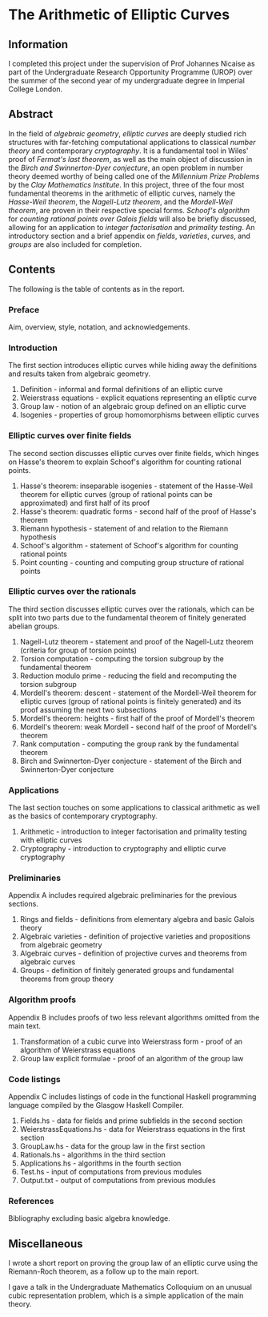 # The Arithmetic of Elliptic Curves

## Information

I completed this project under the supervision of Prof Johannes Nicaise as part of the Undergraduate Research Opportunity Programme (UROP) over the summer of the second year of my undergraduate degree in Imperial College London.

## Abstract

In the field of *algebraic geometry*, *elliptic curves* are deeply studied rich structures with far-fetching computational applications to classical *number theory* and contemporary *cryptography*. It is a fundamental tool in Wiles' proof of *Fermat's last theorem*, as well as the main object of discussion in the *Birch and Swinnerton-Dyer conjecture*, an open problem in number theory deemed worthy of being called one of the *Millennium Prize Problems* by the *Clay Mathematics Institute*. In this project, three of the four most fundamental theorems in the arithmetic of elliptic curves, namely the *Hasse-Weil theorem*, the *Nagell-Lutz theorem*, and the *Mordell-Weil theorem*, are proven in their respective special forms. *Schoof's algorithm* for *counting rational points over Galois fields* will also be briefly discussed, allowing for an application to *integer factorisation* and *primality testing*. An introductory section and a brief appendix on *fields*, *varieties*, *curves*, and *groups* are also included for completion.

## Contents

The following is the table of contents as in the report.

### Preface
Aim, overview, style, notation, and acknowledgements.

### Introduction
The first section introduces elliptic curves while hiding away the definitions and results taken from algebraic geometry.
1. Definition - informal and formal definitions of an elliptic curve
2. Weierstrass equations - explicit equations representing an elliptic curve
3. Group law - notion of an algebraic group defined on an elliptic curve
4. Isogenies - properties of group homomorphisms between elliptic curves

### Elliptic curves over finite fields
The second section discusses elliptic curves over finite fields, which hinges on Hasse's theorem to explain Schoof's algorithm for counting rational points.
1. Hasse's theorem: inseparable isogenies - statement of the Hasse-Weil theorem for elliptic curves (group of rational points can be approximated) and first half of its proof
2. Hasse's theorem: quadratic forms - second half of the proof of Hasse's theorem
3. Riemann hypothesis - statement of and relation to the Riemann hypothesis
4. Schoof's algorithm - statement of Schoof's algorithm for counting rational points
5. Point counting - counting and computing group structure of rational points

### Elliptic curves over the rationals
The third section discusses elliptic curves over the rationals, which can be split into two parts due to the fundamental theorem of finitely generated abelian groups.
1. Nagell-Lutz theorem - statement and proof of the Nagell-Lutz theorem (criteria for group of torsion points)
2. Torsion computation - computing the torsion subgroup by the fundamental theorem
3. Reduction modulo prime - reducing the field and recomputing the torsion subgroup
4. Mordell's theorem: descent - statement of the Mordell-Weil theorem for elliptic curves (group of rational points is finitely generated) and its proof assuming the next two subsections
5. Mordell's theorem: heights - first half of the proof of Mordell's theorem
6. Mordell's theorem: weak Mordell - second half of the proof of Mordell's theorem
7. Rank computation - computing the group rank by the fundamental theorem
8. Birch and Swinnerton-Dyer conjecture - statement of the Birch and Swinnerton-Dyer conjecture

### Applications
The last section touches on some applications to classical arithmetic as well as the basics of contemporary cryptography.
1. Arithmetic - introduction to integer factorisation and primality testing with elliptic curves
2. Cryptography - introduction to cryptography and elliptic curve cryptography

### Preliminaries
Appendix A includes required algebraic preliminaries for the previous sections.
1. Rings and fields - definitions from elementary algebra and basic Galois theory
2. Algebraic varieties - definition of projective varieties and propositions from algebraic geometry
3. Algebraic curves - definition of projective curves and theorems from algebraic curves
4. Groups - definition of finitely generated groups and fundamental theorems from group theory

### Algorithm proofs
Appendix B includes proofs of two less relevant algorithms omitted from the main text.
1. Transformation of a cubic curve into Weierstrass form - proof of an algorithm of Weierstrass equations
2. Group law explicit formulae - proof of an algorithm of the group law

### Code listings
Appendix C includes listings of code in the functional Haskell programming language compiled by the Glasgow Haskell Compiler.
1. Fields.hs - data for fields and prime subfields in the second section
2. WeierstrassEquations.hs - data for Weierstrass equations in the first section
3. GroupLaw.hs - data for the group law in the first section
4. Rationals.hs - algorithms in the third section
5. Applications.hs - algorithms in the fourth section
6. Test.hs - input of computations from previous modules
7. Output.txt - output of computations from previous modules

### References
Bibliography excluding basic algebra knowledge.

## Miscellaneous

I wrote a short report on proving the group law of an elliptic curve using the Riemann-Roch theorem, as a follow up to the main report.

I gave a talk in the Undergraduate Mathematics Colloquium on an unusual cubic representation problem, which is a simple application of the main theory.